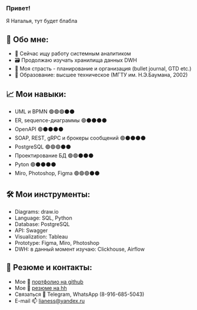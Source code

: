 ### Привет! 
Я Наталья, тут будет блабла 

## 🌱 Обо мне:
- 🔭 Сейчас ищу работу системным аналитиком
- 🗃 Продолжаю изучать хранилища данных DWH
- 💜 Моя страсть - планирование и организация (bullet journal, GTD etc.)
- 📘 Образование: высшее техническое (МГТУ им. Н.Э.Баумана, 2002)

## 📈 Мои навыки:
- UML и BPMN 🟢🟢🟢⚫⚫
- ER, sequence-диаграммы 🟢⚫⚫⚫⚫
- OpenAPI 🟢⚫⚫⚫⚫
- SOAP, REST, gRPC и брокеры сообщений 🟢⚫⚫⚫⚫
- PostgreSQL 🟢🟢🟢⚫⚫
- Проектирование БД 🟢🟢⚫⚫⚫
- Pyton 🟢⚫⚫⚫⚫
- Miro, Photoshop, Figma 🟢🟢🟢⚫⚫ 

## 🛠️ Мои инструменты:
- Diagrams: draw.io
- Language: SQL, Python
- Database: PostgreSQL
- API: Swagger
- Visualization: Tableau 
- Prototype: Figma, Miro, Photoshop
- DWH: в данный момент изучаю: Clickhouse, Airflow

## 📝 Резюме и контакты:
- Мое 📒 [портфолио на github](https://github.com/nataliashved/portfolio)
- Мое 📄 [резюме на hh](https://hh.ru/applicant/resumes/view?resume=cf08af13ff0afa19d60039ed1f533350357970)
- Связаться 📱 Telegram, WhatsApp (8-916-685-5043)
- E-mail 📫 lianess@yandex.ru

